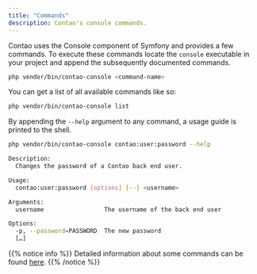 ```yaml
---
title: "Commands"
description: Contao's console commands.
---
```



Contao uses the Console component of Symfony and provides a few commands.
To execute these commands locate the `console` executable in your project
and append the subsequently documented commands.

```sh
php vendor/bin/contao-console <command-name>
```

You can get a list of all available commands like so:

```sh
php vendor/bin/contao-console list
```

By appending the `--help` argument to any command, a usage guide is printed to the shell.

```sh
php vendor/bin/contao-console contao:user:password --help

Description:
  Changes the password of a Contao back end user.

Usage:
  contao:user:password [options] [--] <username>

Arguments:
  username                 The username of the back end user

Options:
  -p, --password=PASSWORD  The new password
  […]

```

{{% notice info %}}
Detailed information about some commands can be found [here](https://docs.contao.org/manual/en/cli/).
{{% /notice %}}
